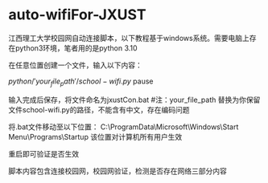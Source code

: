 # auto-wifiFor-JXUST
江西理工大学校园网自动连接脚本，以下教程基于windows系统。需要电脑上存在python3环境，笔者用的是python 3.10

在任意位置创建一个文件，输入以下内容：

$python /'your_file_path'/school-wifi.py$ 
pause

输入完成后保存，将文件命名为jxustCon.bat
#注：your_file_path 替换为你保留文件school-wifi.py的路径，不能含有中文，存在编码问题

将.bat文件移动至以下位置：
C:\ProgramData\Microsoft\Windows\Start Menu\Programs\Startup
该位置对计算机所有用户生效

重启即可验证是否生效

脚本内容包含连接校园网，校园网验证，检测是否存在网络三部分内容
